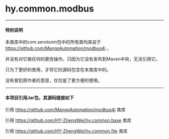 # hy.common.modbus



---
#### 特别说明
本类库中的com.serotonin包中的所有类均来自于 https://github.com/MangoAutomation/modbus4j 。

并没有对它做任何的更改操作。只因为它没有发布到Maven中央，无法引用它。

只为了更好的使用，才将它的源码包含在本类库中的。

没有冒犯原作者的意思，仅仅是了更方便的使用。



---
#### 本项目引用Jar包，其源码链接如下
引用 https://github.com/MangoAutomation/modbus4j 类库

引用 https://github.com/HY-ZhengWei/hy.common.base 类库

引用 https://github.com/HY-ZhengWei/hy.common.file 类库
